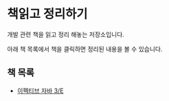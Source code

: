 # 책읽고 정리하기

개발 관련 책을 읽고 정리 해놓는 저장소입니다.

아래 책 목록에서 책을 클릭하면 정리된 내용을 볼 수 있습니다.

## 책 목록

- [이펙티브 자바 3/E](https://github.com/haemin-jeong/book/blob/main/effective-java.md)

